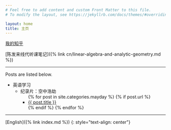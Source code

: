 ```yaml
---
# Feel free to add content and custom Front Matter to this file.
# To modify the layout, see https://jekyllrb.com/docs/themes/#overriding-theme-defaults

layout: home
title: 主页
---
```


[我的知乎](https://www.zhihu.com/people/fjtcin)

[陈发来线代听课笔记]({% link cn/linear-algebra-and-analytic-geometry.md %})

---

Posts are listed below.

<ul>
  <li>英语学习
    <ul>
      <li>纪录片：空中浩劫
        <ul>
          {% for post in site.categories.mayday %}
            {% if post.url %}
              <li><a href="{{ post.url }}">{{ post.title }}</a></li>
            {% endif %}
          {% endfor %}
        </ul>
      </li>
    </ul>
  </li>
</ul>

---

[English]({% link index.md %})
{: style="text-align: center"}
